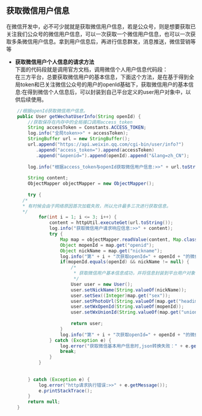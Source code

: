 ## 获取微信用户信息<br>
在微信开发中，必不可少就就是获取微信用户信息，若是公众号，则是想要获取已关注我们公众号的微信用户信息，可以一次获取一个微信用户信息，也可以一次获取多条微信用户信息。拿到用户信息后，再进行信息群发，消息推送，微信营销等等<br>

* **获取微信用户个人信息的请求方法**<br>
下面的代码段就是调用官方文档，调用微信个人用户信息代码段：<br>
在三方平台，总要获取微信用户的基本信息，下面这个方法，是在基于得到全局token和已关注微信公众号的用户的openId基础下，获取微信用户的基本信息:在得到微信个人信息后，可以封装到自己平台定义的user用户对象中，以供后续使用。<br>
```java
	//根据openId获取微信用户信息。
	public User getWechatUserInfo(String openId) {
		//获取保存在内存中的全局接口调用access_token
		String accessToken = Constants.ACCESS_TOKEN;
		log.info("全局token>>" + accessToken);
		StringBuffer url = new StringBuffer();
		url.append("https://api.weixin.qq.com/cgi-bin/user/info?")
		   .append("access_token=").append(accessToken)
		   .append("&openid=").append(openId).append("&lang=zh_CN");
		
		log.info("根据access_token与openId获取微信用户信息:>>" + url.toString());
		
		String content;
		ObjectMapper objectMapper = new ObjectMapper();
		
		try {
      /*
      * 有时候会由于网络原因首次加载失败，所以允许最多三次进行获取信息。
      */
			for(int i = 1; i <= 3; i++) {
				content = httpUtil.executeGet(url.toString());
				log.info("获取微信用户请求响应信息:>>" + content);
				try {
					Map map = objectMapper.readValue(content, Map.class);
					Object mopenId = map.get("openid");
					Object nickName = map.get("nickname");
					log.info("第" + i + "次获取openId=" + openId + "的微信用户昵称：>>" + nickName);
					if(mopenId.equals(openId) && nickName != null) {
						/*
						 * 获取微信用户基本信息成功，并将信息封装到平台用户对象中。
						 */
						User user = new User();
						user.setNickName(String.valueOf(nickName));
						user.setSex((Integer)map.get("sex"));
						user.setPhotoUrl(String.valueOf(map.get("headimgurl")));
						user.setWxOpenId(String.valueOf(mopenId));
						user.setWxUnionId(String.valueOf(map.get("unionid")));
	
						return user;
					}
					log.info("第" + i + "次获取openId=" + openId + "的微信用户信息失败!!");
				} catch (Exception e) {
					log.error("获取微信基本用户信息时,json转换失败：" + e.getMessage());
					break;
				}
			}
			
			
		} catch (Exception e) {
			log.error("http请求执行错误:>>" + e.getMessage());
			e.printStackTrace();
		}
		return null;
	}

```
